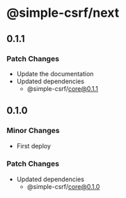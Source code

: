 # @simple-csrf/next

## 0.1.1

### Patch Changes

- Update the documentation
- Updated dependencies
  - @simple-csrf/core@0.1.1

## 0.1.0

### Minor Changes

- First deploy

### Patch Changes

- Updated dependencies
  - @simple-csrf/core@0.1.0
